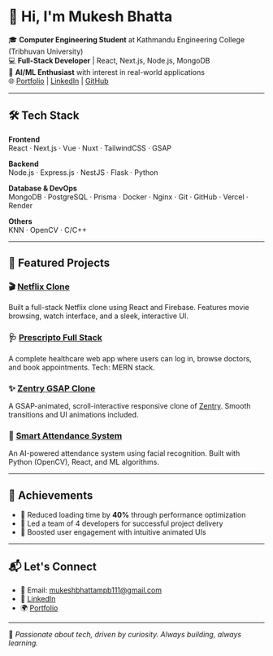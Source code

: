 # 👋 Hi, I'm Mukesh Bhatta

🎓 **Computer Engineering Student** at Kathmandu Engineering College (Tribhuvan University)  
💻 **Full-Stack Developer** | React, Next.js, Node.js, MongoDB  
🧠 **AI/ML Enthusiast** with interest in real-world applications  
🌐 [Portfolio](https://react-portfolio-zeta-jade.vercel.app/) | [LinkedIn](http://www.linkedin.com/in/mw1m) | [GitHub](https://github.com/MukeshMW1)

---

## 🛠️ Tech Stack

**Frontend**  
React · Next.js · Vue · Nuxt · TailwindCSS · GSAP  

**Backend**  
Node.js · Express.js · NestJS · Flask · Python  

**Database & DevOps**  
MongoDB · PostgreSQL · Prisma · Docker · Nginx · Git · GitHub · Vercel · Render  

**Others**  
KNN · OpenCV · C/C++

---

## 🚀 Featured Projects

### 🎬 [Netflix Clone](https://github.com/MukeshMW1/NEtflix-Clone-React-Js-and-Firebase)
Built a full-stack Netflix clone using React and Firebase. Features movie browsing, watch interface, and a sleek, interactive UI.

### 🩺 [Prescripto Full Stack](https://github.com/MukeshMW1/Prescripto_Full_Stack_)
A complete healthcare web app where users can log in, browse doctors, and book appointments. Tech: MERN stack.

### ✨ [Zentry GSAP Clone](https://github.com/MukeshMW1/GSAP_ZENTRY_WEB)
A GSAP-animated, scroll-interactive responsive clone of [Zentry](https://zentry.com/). Smooth transitions and UI animations included.

### 🤖 [Smart Attendance System](https://github.com/MukeshMW1/Smart-Attendance)
An AI-powered attendance system using facial recognition. Built with Python (OpenCV), React, and ML algorithms.

---

## 🌟 Achievements

- 🚀 Reduced loading time by **40%** through performance optimization
- 👥 Led a team of 4 developers for successful project delivery
- 🎨 Boosted user engagement with intuitive animated UIs

---

## 📬 Let's Connect

- 📧 Email: mukeshbhattampb111@gmail.com  
- 💼 [LinkedIn](http://www.linkedin.com/in/mw1m)  
- 🌍 [Portfolio](https://react-portfolio-zeta-jade.vercel.app/)

---

🔗 _Passionate about tech, driven by curiosity. Always building, always learning._
